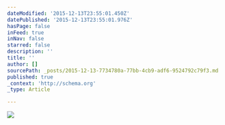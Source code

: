 ```yaml
---
dateModified: '2015-12-13T23:55:01.450Z'
datePublished: '2015-12-13T23:55:01.976Z'
hasPage: false
inFeed: true
inNav: false
starred: false
description: ''
title: ''
author: []
sourcePath: _posts/2015-12-13-7734780a-77bb-4cb9-adf6-9524792c79f3.md
published: true
_context: 'http://schema.org'
_type: Article

---
```

![](https://the-grid-user-content.s3-us-west-2.amazonaws.com/26db0bf3-ad44-4bf9-b903-4a2a0498ca5e.jpg)